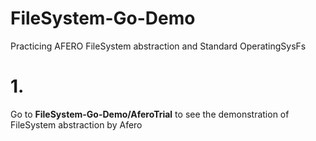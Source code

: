 # FileSystem-Go-Demo
Practicing AFERO FileSystem abstraction and Standard OperatingSysFs

# 1.
Go to <b>FileSystem-Go-Demo/AferoTrial</b> to see the demonstration of FileSystem abstraction by Afero
